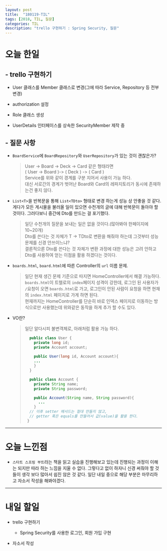 ```yaml
---
layout: post
title:  "180119-TIL"
tags: [2018, TIL, 질문]
categories: TIL
description: "trello 구현하기 : Spring Security, 질문"
---
```


오늘 한일
=========

## - trello 구현하기  

  - User 클래스를 Member 클래스로 변경(그에 따라 Service, Repository 등 전부 변경)  

  - authorization 설정  

  - Role 클래스 생성  

  - UserDetails 인터페이스를 상속한 SecurityMember 제작 중

## - 질문 사항  

  - `BoardService`에 `BoardRepository`와 `UserRepository`가 있는 것이 괜찮은가?  

    > User -> Board -> Deck -> Card 같은 형태라면  
    > ( User -> Board )-> ( Deck ) -> ( Card )  
    > Service를 위와 같이 경계를 구분 지어서 사용이 가능 하다.  
    > 대신 서로간의 경계가 벗어난 Board와 Card의 레파지토리가 동시에 존재하는건 좋지 않다.  

  - `List<T>`을 반복문을 통해 `List<TDto>` 형태로 변경 하는게 성능 상 안좋을 것 같다. 게다가 모든 게시물을 불러올 일이 있으면 수천개의 글에 대해 반복문이 돌아야 할 것이다. 그러다보니 중간에 Dto를 만드는 걸 포기했다.  

    > 일단 수천개의 질문을 보내는 일은 없을 것이다.(많아봐야 한페이지에 10~20개)  
    > Dto를 쓴다는 것 자체가 T -> TDto로 변환을 해줘야 하는데 그것부터 성능 문제를 신경 안쓰이느냐?  
    > 결론적으론 Dto를 쓴다는 것 자체가 변환 과정에 대한 성능은 고려 안하고 Dto를 사용하여 얻는 이점을 활용 하겠다는 것이다.  

  - `boards.html`, `board.html`에 따른 Controller의 `url` 이름 문제.  

    > 일단 현재 생긴 문제 기준으로 따지면 HomeController에서 해결 가능하다.  
    > `boards.html`이 트렐로의 `index`페이지 성격이 강한데, 로그인 된 사용자가 `/`요청이 오면 `boards.html`로 가고, 로그인이 안된 사람이 요청을 하면 현재의 `index.html` 페이지로 가게 하면 된다.  
    > 현재까지는 HomeController를 단순히 바로 인덱스 페이지로 이동하는 방식으로만 사용했는데 위와같은 동작을 하게 추가 할 수도 있다.  

  - VO란?  

    > 일단 알다시피 불변객체로, 아래처럼 활용 가능 하다.  
    >
    > ```java
    >   public class User {
    >     private long id;
    >     private Account account;
    >     
    >     public User(long id, Account account){
    >     ...
    >     }
    >   }
    >
    >   public class Account {
    >     private String name;
    >     private String password;
    >
    >     public Account(String name, String password){
    >       ...
    >     }
    >   // 이후 setter 메서드는 절대 만들지 않고,
    >   // getter 혹은 equals를 만들어서 값(value)을 활용 한다.
    >  }
    > ```  


---

오늘 느낀점
==========

- `스타트 스프링 부트`라는 책을 읽고 실습을 진행해보고 있는데 진행되는 과정이 이해는 되지만 따라 하는 느낌을 지울 수 없다. 그렇다고 없이 하자니 신경 써줘야 할 것들이 생각 보다 많아서 쉽진 않은 것 같다. 일단 내일 중으로 해당 부분은 마무리하고 자소서 작성을 해봐야겠다.

---

내일 할일
=========

- trello 구현하기  

  - Spring Security를 사용한 로그인, 회원 가입 구현  

- 자소서 작성
